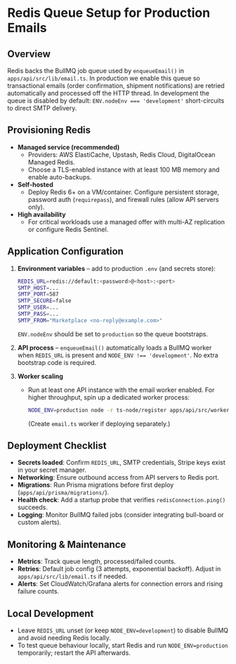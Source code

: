 # Redis Queue Setup for Production Emails

## Overview
Redis backs the BullMQ job queue used by `enqueueEmail()` in `apps/api/src/lib/email.ts`. In production we enable this queue so transactional emails (order confirmation, shipment notifications) are retried automatically and processed off the HTTP thread. In development the queue is disabled by default: `ENV.nodeEnv === 'development'` short-circuits to direct SMTP delivery.

## Provisioning Redis
- **Managed service (recommended)**
  - Providers: AWS ElastiCache, Upstash, Redis Cloud, DigitalOcean Managed Redis.
  - Choose a TLS-enabled instance with at least 100 MB memory and enable auto-backups.
- **Self-hosted**
  - Deploy Redis 6+ on a VM/container. Configure persistent storage, password auth (`requirepass`), and firewall rules (allow API servers only).
- **High availability**
  - For critical workloads use a managed offer with multi-AZ replication or configure Redis Sentinel.

## Application Configuration
1. **Environment variables** – add to production `.env` (and secrets store):
   ```bash
   REDIS_URL=redis://default:<password>@<host>:<port>
   SMTP_HOST=...
   SMTP_PORT=587
   SMTP_SECURE=false
   SMTP_USER=...
   SMTP_PASS=...
   SMTP_FROM="Marketplace <no-reply@example.com>"
   ```
   `ENV.nodeEnv` should be set to `production` so the queue bootstraps.

2. **API process** – `enqueueEmail()` automatically loads a BullMQ worker when `REDIS_URL` is present and `NODE_ENV !== 'development'`. No extra bootstrap code is required.

3. **Worker scaling**
   - Run at least one API instance with the email worker enabled. For higher throughput, spin up a dedicated worker process:
     ```bash
     NODE_ENV=production node -r ts-node/register apps/api/src/workers/email.ts
     ```
     (Create `email.ts` worker if deploying separately.)

## Deployment Checklist
- **Secrets loaded**: Confirm `REDIS_URL`, SMTP credentials, Stripe keys exist in your secret manager.
- **Networking**: Ensure outbound access from API servers to Redis port.
- **Migrations**: Run Prisma migrations before first deploy (`apps/api/prisma/migrations/`).
- **Health check**: Add a startup probe that verifies `redisConnection.ping()` succeeds.
- **Logging**: Monitor BullMQ failed jobs (consider integrating bull-board or custom alerts).

## Monitoring & Maintenance
- **Metrics**: Track queue length, processed/failed counts.
- **Retries**: Default job config (3 attempts, exponential backoff). Adjust in `apps/api/src/lib/email.ts` if needed.
- **Alerts**: Set CloudWatch/Grafana alerts for connection errors and rising failure counts.

## Local Development
- Leave `REDIS_URL` unset (or keep `NODE_ENV=development`) to disable BullMQ and avoid needing Redis locally.
- To test queue behaviour locally, start Redis and run `NODE_ENV=production` temporarily; restart the API afterwards.
